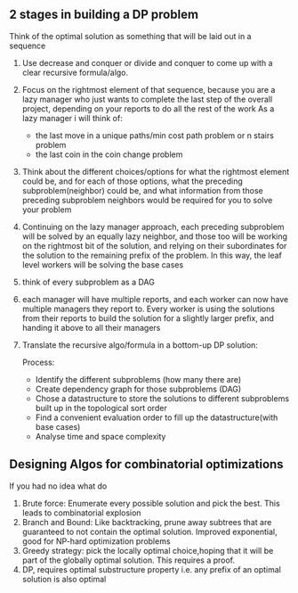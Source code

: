 ## 2 stages in building a DP problem
Think of the optimal solution as something that will be laid out in a sequence
1. Use decrease and conquer or divide and conquer to come up with a clear recursive 
formula/algo.
   
2. Focus on the rightmost element of that sequence, because you are a lazy manager who just wants to complete the last
   step of the overall project, depending on your reports to do all the rest of the work
   As a lazy manager i will think of:
   - the last move in a unique paths/min cost path problem or n stairs problem
   - the last coin in the coin change problem
3. Think about the different choices/options for what the rightmost element could be, and for each of those options, what
   the preceding subproblem(neighbor) could be, and what information from those preceding subproblem neighbors would be 
   required for you to solve your problem
4. Continuing on the lazy manager approach, each preceding subproblem will be solved by an equally lazy neighbor, and those too
   will be working on the rightmost bit of the solution, and relying on their subordinates for the solution to the remaining
   prefix of the problem. In this way, the leaf level workers will be solving the base cases
5. think of every subproblem as a DAG
6. each manager will have multiple reports, and each worker can now have multiple managers they report to. Every worker 
   is using the solutions from their reports to build the solution for a slightly larger prefix, and handing it above to
   all their managers
   
2. Translate the recursive algo/formula in a bottom-up DP solution:
    
    Process:
    - Identify the different subproblems (how many there are)
    - Create dependency graph for those subproblems (DAG)
    - Chose a datastructure to store the solutions to different subproblems built up 
        in the topological sort order
    - Find a convenient evaluation order to fill up the datastructure(with base cases)
    - Analyse time and space complexity
   
## Designing Algos for combinatorial optimizations
If you had no idea what do
1. Brute force: Enumerate every possible solution and pick the best. This leads to combinatorial explosion
2. Branch and Bound: Like backtracking, prune away subtrees that are guaranteed to not contain the optimal solution.
   Improved exponential, good for NP-hard optimization problems
3. Greedy strategy: pick the locally optimal choice,hoping that it will be part of the globally optimal solution.
   This requires a proof.
4. DP, requires optimal substructure property i.e. any prefix of an optimal solution is also optimal